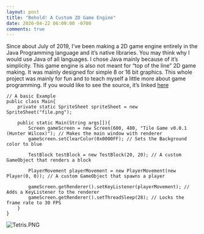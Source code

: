 ```yaml
---
layout: post
title: "Behold! A Custom 2D Game Engine"
date: 2020-04-22 06:09:00 -0700
comments: true
---
```


Since about July of 2019, I’ve been making a 2D game engine entirely in the Java Programming language and it’s native libraries. You may think why I would use Java of all languages. I chose Java mainly because of it’s simplicity. This game engine is also not meant for “top of the line” 2D game making. It was mainly designed for simple 8 or 16 bit graphics. This whole project was mainly for fun and to teach myself a little more about game programming. If you would like to see the source, it’s linked [here](https://github.com/JudgeGlass/JGameEngine)

```
// A basic Example
public class Main{
    private static SpriteSheet spriteSheet = new SpriteSheet("file.png");

    public static Main(String args[]){
        Screen gameScreen = new Screen(600, 480, "Tile Game v0.0.1 (Hunter Wilcox)"); // Makes the main window with renderer
        gameScreen.setClearColor(0x0000FF); // Sets the Background color to blue
        
        TestBlock testBlock = new TestBlock(20, 20); // A custom GameObject that renders a block
        
        PlayerMovement playerMovement = new PlayerMovement(new Player(0, 0)); // A custom GameObject that spawns a player
        
        gameScreen.getRenderer().setKeyListener(playerMovement); // Adds a KeyListener to the renderer
        gameScreen.getRenderer().setThreadSleep(28); // Locks the frame rate to 30 FPS
    }
}
```

![Tetris.PNG](https://www.zicron.net/images/Tetris.png "Tetris Example")
